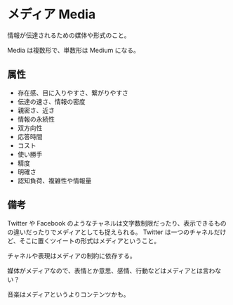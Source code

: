 # メディア Media

情報が伝達されるための媒体や形式のこと。

Media は複数形で、単数形は Medium になる。

## 属性

- 存在感、目に入りやすさ、繋がりやすさ
- 伝達の速さ、情報の密度
- 親密さ、近さ
- 情報の永続性
- 双方向性
- 応答時間
- コスト
- 使い勝手
- 精度
- 明確さ
- 認知負荷、複雑性や情報量

## 備考

Twitter や Facebook のようなチャネルは文字数制限だったり、表示できるものの違いだったりでメディアとしても捉えられる。
Twitter は一つのチャネルだけど、そこに置くツイートの形式はメディアということ。

チャネルや表現はメディアの制約に依存する。

媒体がメディアなので、表情とか意思、感情、行動などはメディアとは言わない？

音楽はメディアというよりコンテンツかも。
